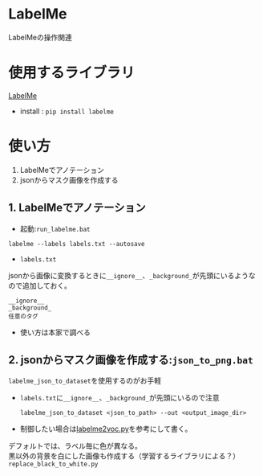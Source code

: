 # LabelMe
LabelMeの操作関連

# 使用するライブラリ
[LabelMe](https://github.com/labelmeai/labelme)

- install : `pip install labelme`

# 使い方

1. LabelMeでアノテーション
2. jsonからマスク画像を作成する


## 1. LabelMeでアノテーション

- 起動:`run_labelme.bat`

```
labelme --labels labels.txt --autosave
```

- `labels.txt`

jsonから画像に変換するときに`__ignore__`、`_background_`が先頭にいるようなので追加しておく。
```
__ignore__
_background_
任意のタグ
```

- 使い方は本家で調べる

## 2. jsonからマスク画像を作成する:`json_to_png.bat`

`labelme_json_to_dataset`を使用するのがお手軽
  - `labels.txt`に`__ignore__`、`_background_`が先頭にいるので注意
    ```
    labelme_json_to_dataset <json_to_path> --out <output_image_dir>
    ```
  - 制御したい場合は[labelme2voc.py](https://github.com/labelmeai/labelme/blob/main/examples/instance_segmentation/labelme2voc.py)を参考にして書く。


デフォルトでは、ラベル毎に色が異なる。  
黒以外の背景を白にした画像も作成する（学習するライブラリによる？）  
`replace_black_to_white.py`

